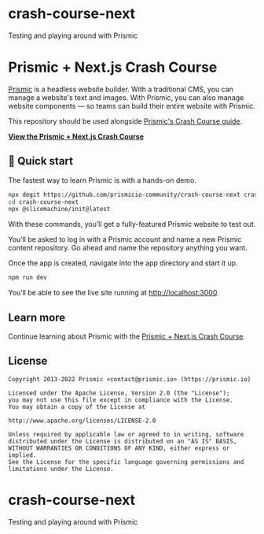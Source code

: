 # crash-course-next
Testing and playing around with Prismic 
# Prismic + Next.js Crash Course

[Prismic][prismic] is a headless website builder. With a traditional CMS, you can manage a website's text and images. With Prismic, you can also manage website components — so teams can build their entire website with Prismic.

This repository should be used alongside [Prismic's Crash Course guide][prismic-crash-course].

[**View the Prismic + Next.js Crash Course**][prismic-crash-course]

## 🚀 Quick start

The fastest way to learn Prismic is with a hands-on demo.

```sh
npx degit https://github.com/prismicio-community/crash-course-next crash-course-next
cd crash-course-next
npx @slicemachine/init@latest
```

With these commands, you’ll get a fully-featured Prismic website to test out.

You’ll be asked to log in with a Prismic account and name a new Prismic content repository. Go ahead and name the repository anything you want.

Once the app is created, navigate into the app directory and start it up.

```sh
npm run dev
```

You’ll be able to see the live site running at <http://localhost:3000>.

## Learn more

Continue learning about Prismic with the [Prismic + Next.js Crash Course][prismic-crash-course].

## License

```
Copyright 2013-2022 Prismic <contact@prismic.io> (https://prismic.io)

Licensed under the Apache License, Version 2.0 (the "License");
you may not use this file except in compliance with the License.
You may obtain a copy of the License at

http://www.apache.org/licenses/LICENSE-2.0

Unless required by applicable law or agreed to in writing, software
distributed under the License is distributed on an "AS IS" BASIS,
WITHOUT WARRANTIES OR CONDITIONS OF ANY KIND, either express or implied.
See the License for the specific language governing permissions and
limitations under the License.
```

[prismic]: https://prismic.io/
[prismic-crash-course]: https://prismic.io/docs/technologies/nextjs-crash-course
# crash-course-next
Testing and playing around with Prismic 
